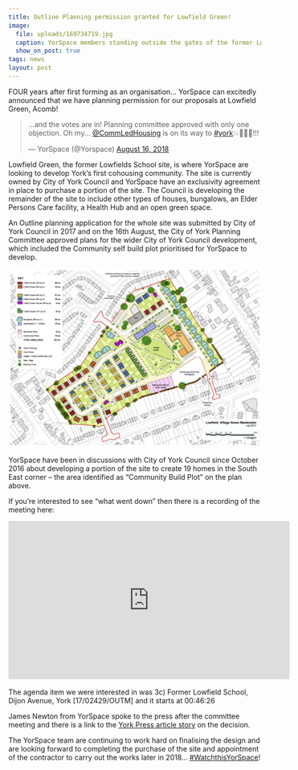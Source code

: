 ```yaml
---
title: Outline Planning permission granted for Lowfield Green!
image:
  file: uploads/169734719.jpg
  caption: YorSpace members standing outside the gates of the former Lowfields School, Acomb – October 2016
  show_on_post: true
tags: news
layout: post
---
```

FOUR years after first forming as an organisation… YorSpace can excitedly announced that we have planning permission for our proposals at Lowfield Green, Acomb!

<blockquote class="twitter-tweet" data-lang="en"><p lang="en" dir="ltr">...and the votes are in! Planning committee approved with only one objection. Oh my... <a href="https://twitter.com/CommLedHousing?ref_src=twsrc%5Etfw">@CommLedHousing</a> is on its way to <a href="https://twitter.com/hashtag/york?src=hash&amp;ref_src=twsrc%5Etfw">#york</a>💥🍾😀😀!!!</p>&mdash; YorSpace (@Yorspace) <a href="https://twitter.com/Yorspace/status/1030145315574358016?ref_src=twsrc%5Etfw">August 16, 2018</a></blockquote>
<script async src="https://platform.twitter.com/widgets.js" charset="utf-8"></script>

Lowfield Green, the former Lowfields School site, is where YorSpace are looking to develop York’s first cohousing community. The site is currently owned by City of York Council and YorSpace have an exclusivity agreement in place to purchase a portion of the site. The Council is developing the remainder of the site to include other types of houses, bungalows, an Elder Persons Care facility, a Health Hub and an open green space.

An Outline planning application for the whole site was submitted by City of York Council in 2017 and on the 16th August, the City of York Planning Committee approved plans for the wider City of York Council development, which included the Community self build plot prioritised for YorSpace to develop.

![Testing](/uploads/170707-Lowfield_Masterplan_July_2017.jpg)

YorSpace have been in discussions with City of York Council since October 2016 about developing a portion of the site to create 19 homes in the South East corner – the area identified as “Community Build Plot” on the plan above.

If you’re interested to see “what went down” then there is a recording of the meeting here:

<iframe width="560" height="315" src="https://www.youtube.com/embed/kCCgydTSinE" frameborder="0" allow="accelerometer; autoplay; encrypted-media; gyroscope; picture-in-picture" allowfullscreen></iframe>

The agenda item we were interested in was 3c) Former Lowfield School, Dijon Avenue, York [17/02429/OUTM] and it starts at 00:46:26

James Newton from YorSpace spoke to the press after the committee meeting and there is a link to the [York Press article story](https://www.yorkpress.co.uk/news/16588939.york-yorspace-co-operative-housing-plan-moves-forward-for-former-lowfield-school-site/) on the decision.

The YorSpace team are continuing to work hard on finalising the design and are looking forward to completing the purchase of the site and appointment of the contractor to carry out the works later in 2018… [#WatchthisYorSpace](https://twitter.com/Yorspace)!
